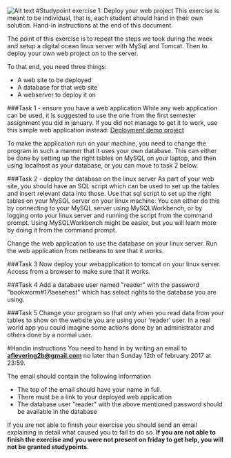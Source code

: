 ![Alt text](../img/lotussm.png)
#Studypoint exercise 1: Deploy your web project
This exercise is meant to be individual, that is, each student should hand in their own solution.
Hand-in instructions at the end of this document.

The point of this exercise is to repeat the steps we took during the week and setup a digital ocean linux server with MySql and Tomcat. Then to deploy your own web project on to the server.

To that end, you need three things:

* A web site to be deployed 
* A database for that web site
* A webserver to deploy it on

###Task 1 - ensure you have a web application
While any web application can be used, it is suggested to use the one from the first semester assignment you did in january. If you did not manage to get it to work, use this simple web application instead: [Deployment demo project](../demo/webdeploydemo)  

To make the application run on your machine, you need to change the program in such a manner that it uses your own database. This can either be done by setting up the right tables on MySQL on your laptop, and then using localhost as your database, or you can move to task 2 below.

###Task 2 - deploy the database on the linux server
As part of your web site, you should have an SQL script which can be used to set up the tables and insert relevant data into those. Use that sql script to set up the right tables on your MySQL server on your linux machine. You can either do this by connecting to your MySQL server using MySQLWorkbench, or by logging onto your linux server and running the script from the command prompt. Using MySQLWorkbench might be easier, but you will learn more by doing it from the command prompt.

Change the web application to use the database on your linux server. Run the web application from netbeans to see that it works.

###Task 3
Now deploy your webapplication to tomcat on your linux server. Access from a browser to make sure that it works.

###Task 4
Add a database user named "reader" with the password "bookworm#17laesehest" which has select rights to the database you are using.

###Task 5
Change your program so that only when you read data from your tables to show on the website you are using your 'reader' user. In a real world app you could imagine some actions done by an administrator and others done by a normal user.


#Handin instructions
You need to hand in by writing an email to **aflevering2b@gmail.com** no later than Sunday 12th of february 2017 at 23:59.

The email should contain the following information

* The top of the email should have your name in full.
* There must be a link to your deployed web application
* The database user "reader" with the above mentioned password should be available in the database

If you are not able to finish your exercise you should send an email explaining in detail what caused you to fail to do so. **If you are not able to finish the exercise and you were not present on friday to get help, you will not be granted studypoints.**

